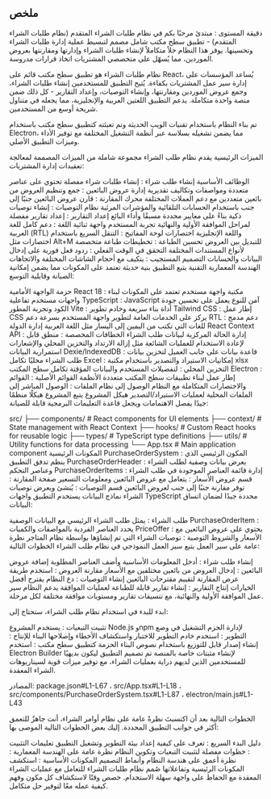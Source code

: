 
ملخص
-
دقيقة
المستوى
:
مبتدئ
مرحبًا بكم في نظام طلبات الشراء المتقدم (نظام طلبات الشراء المتقدم) - تطبيق سطح مكتب شامل مصمم لتبسيط عملية إدارة طلبات الشراء وتحسينها. يوفر هذا النظام حلاً متكاملاً لإنشاء طلبات الشراء وإدارتها ومقارنتها بعروض الموردين، مما يُسهّل على متخصصي المشتريات اتخاذ قرارات مدروسة.

نظام طلبات الشراء هو تطبيق سطح مكتب قائم على React، يُساعد المؤسسات على إدارة سير عمل المشتريات بكفاءة. يُتيح التطبيق للمستخدمين إنشاء طلبات الشراء، وجمع عروض الموردين ومقارنتها، وإنشاء التوصيات، وإعداد التقارير - كل ذلك ضمن منصة واحدة متكاملة. يدعم التطبيق اللغتين العربية والإنجليزية، مما يجعله في متناول شريحة أوسع من المستخدمين.

تم بناء النظام باستخدام تقنيات الويب الحديثة وتم تعبئته كتطبيق سطح مكتب باستخدام Electron، مما يضمن تشغيله بسلاسة عبر أنظمة التشغيل المختلفة مع توفير الأداء وميزات التطبيق الأصلي.

الميزات الرئيسية
يقدم نظام طلب الشراء مجموعة شاملة من الميزات المصممة لمعالجة تعقيدات إدارة المشتريات:

الوظائف الأساسية
إنشاء طلب شراء : إنشاء طلبات شراء مفصلة تحتوي على عناصر متعددة ومواصفات وتكاليف تقديرية
إدارة عروض البائعين : جمع وتنظيم العروض من بائعين متعددين مع دعم العملات المختلفة
محرك المقارنة : قارن عروض البائعين جنبًا إلى جنب باستخدام الحسابات التلقائية والمؤشرات المرئية
نظام التوصيات : إنشاء توصيات ذكية بناءً على معايير محددة مسبقًا وأداء البائع
إعداد التقارير : إعداد تقارير مفصلة لمراحل الموافقة الأولية والنهائية
تجربة المستخدم
واجهة ثنائية اللغة : دعم كامل للغة العربية (RTL) واللغة الإنجليزية
اختصارات لوحة المفاتيح : التنقل السريع باستخدام اختصارات مثل Alt+M للتبديل بين العروض
تحسين الطباعة : تخطيطات طباعة متخصصة لأنواع المستندات المختلفة
التحقق في الوقت الفعلي : ردود فعل فورية على إدخال البيانات والحسابات
التصميم المستجيب : يتكيف مع أحجام الشاشات المختلفة والاتجاهات
الهندسة المعمارية التقنية
يتبع التطبيق بنية حديثة تعتمد على المكونات مما يضمن إمكانية الصيانة وقابلية التوسع:

حزمة الواجهة الأمامية
React 18 : مكتبة واجهة مستخدم تعتمد على المكونات لبناء واجهات مستخدم تفاعلية
TypeScript : JavaScript آمن للنوع يعمل على تحسين جودة الكود وتجربة المطور
Vite : أداة بناء سريعة وخادم تطوير
Tailwind CSS : إطار عمل CSS يركز على الخدمات العامة لتطوير واجهة المستخدم بسرعة
دعم RTL : دعم مدمج للغات التي تكتب من اليمين إلى اليسار مثل اللغة العربية
إدارة الدولة
React Context API : إدارة الحالة المركزية لبيانات طلب الشراء
الخطافات المخصصة : منطق قابل لإعادة الاستخدام للعمليات الشائعة مثل إزالة الارتداد والتخزين المحلي والإشعارات
استمرارية البيانات
Dexie/IndexedDB : قاعدة بيانات على جانب العميل لتخزين بيانات طلب الشراء محليًا
تكامل Excel : إمكانيات الاستيراد والتصدير باستخدام مكتبة xlsx
التخزين المحلي : لتفضيلات المستخدم والبيانات المؤقتة
تكامل سطح المكتب
Electron : إطار عمل لبناء تطبيقات سطح المكتب متعددة الأنظمة
القوائم الأصلية : القوائم والاختصارات المتكاملة مع النظام
الوصول إلى نظام الملفات : الوصول المباشر إلى الملفات المحلية لعمليات الاستيراد/التصدير
هيكل المشروع
يتبع المشروع هيكلًا منظمًا جيدًا يفصل الاهتمامات ويجعل قاعدة التعليمات البرمجية قابلة للصيانة:

src/
├── components/          # React components for UI elements
├── context/            # State management with React Context
├── hooks/              # Custom React hooks for reusable logic
├── types/              # TypeScript type definitions
├── utils/              # Utility functions for data processing
└── App.tsx             # Main application component
المكونات الرئيسية
PurchaseOrderSystem : المكون الرئيسي الذي ينظم تدفق التطبيق
PurchaseOrderHeader : يعرض بيانات وصفية لطلب الشراء وعناصر التحكم
PurchaseOrderItems : إدارة قائمة العناصر الموجودة في طلب الشراء
قسم عروض الأسعار : يتعامل مع عروض البائعين ومعلومات التسعير
صفحة المقارنة : توفر مقارنة جنبًا إلى جنب لعروض البائعين
قسم التوصيات : يُنشئ ويعرض توصيات الشراء
نماذج البيانات
يستخدم التطبيق واجهات TypeScript محددة جيدًا لضمان اتساق البيانات:

طلب الشراء : يمثل طلب الشراء الرئيسي مع البيانات الوصفية
PurchaseOrderItem : يحدد العناصر الفردية بالمواصفات والكميات
PriceOffer : يحتوي على عروض البائعين مع الأسعار والشروط
التوصية : توصيات الشراء التي تم إنشاؤها بواسطة نظام المتاجر
نظرة عامة على سير العمل
يتبع سير العمل النموذجي في نظام طلب الشراء الخطوات التالية:

إنشاء طلب شراء : أدخل المعلومات الأساسية وأضف العناصر المطلوبة
إضافة عروض البائعين : إدخال العروض من بائعين مختلفين مع الأسعار
مقارنة العروض : استخدم طريقة عرض المقارنة لتقييم مقترحات البائعين
إنشاء التوصيات : دع النظام يقترح أفضل الخيارات
إنتاج التقارير : إنشاء تقارير قابلة للطباعة لعمليات الموافقة
يدعم النظام سير عمل الموافقة الأولية والنهائية، مع تنسيقات تقارير ومستويات موافقة مختلفة لكل مرحلة.

ابدء
للبدء في استخدام نظام طلب الشراء، ستحتاج إلى:

تثبيت التبعيات : يستخدم المشروع Node.js وnpm لإدارة الحزم
التشغيل في وضع التطوير : استخدم خادم التطوير للاختبار واستكشاف الأخطاء وإصلاحها
البناء للإنتاج : إنشاء إصدار قابل للتوزيع باستخدام نصوص البناء
الحزمة كتطبيق سطح مكتب : استخدم Electron Builder لإنشاء مثبتات خاصة بالمنصة
تم تصميم التطبيق ليكون بديهيًا للمستخدمين الذين لديهم دراية بعمليات الشراء، مع توفير ميزات قوية لسيناريوهات الشراء المعقدة.

المصادر: package.json#L1-L67 ، src/App.tsx#L1-L18 ، src/components/PurchaseOrderSystem.tsx#L1-L87 ، electron/main.js#L1-L43

الخطوات التالية
بعد أن اكتسبتَ نظرةً عامة على نظام أوامر الشراء، أنت جاهزٌ للتعمق أكثر في جوانب التطبيق المحددة. إليك بعض الخطوات التالية الموصى بها:

دليل البدء السريع : تعرف على كيفية إعداد بيئة التطوير وتشغيل التطبيق
تعليمات التثبيت : خطوات مفصلة لتثبيت التبعيات وتكوين النظام
نظرة عامة على الهندسة المعمارية : نظرة أعمق على هندسة النظام وأنماط التصميم
المكونات الأساسية : استكشف المكونات الرئيسية وتفاعلاتها
صُمم نظام طلبات الشراء للتعامل مع عمليات الشراء المعقدة مع الحفاظ على واجهة سهلة الاستخدام. خصص وقتًا لاستكشاف كل مكون وفهم كيفية عمله معًا لتوفير حل متكامل.
